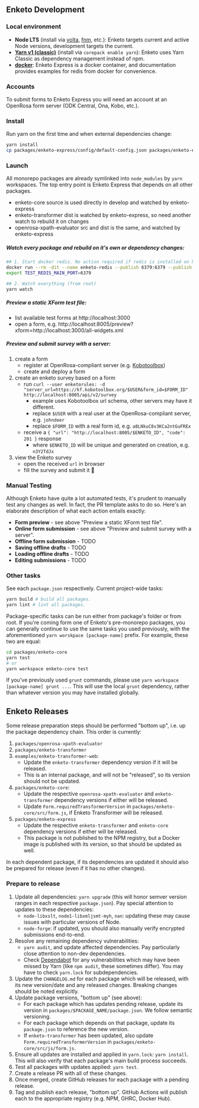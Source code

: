 ## Enketo Development

### Local environment

-   **Node LTS** (install via [volta](https://volta.sh/), [fnm](https://github.com/Schniz/fnm), etc.): Enketo targets current and active Node versions, development targets the current.
-   **[Yarn v1 (classic)](https://classic.yarnpkg.com/lang/en/)** (install via `corepack enable yarn`): Enketo uses Yarn Classic as dependency management instead of npm.
-   **[docker](https://docs.docker.com/engine/install/)**: Enketo Express is a docker container, and documentation provides examples for redis from docker for convenience.

### Accounts

To submit forms to Enketo Express you will need an account at an OpenRosa form server (ODK Central, Ona, Kobo, etc.).

### Install

Run yarn on the first time and when external dependencies change:

```sh
yarn install
cp packages/enketo-express/config/default-config.json packages/enketo-express/config/config.json
```

### Launch

All monorepo packages are already symlinked into `node_modules` by `yarn` workspaces.
The top entry point is Enketo Express that depends on all other packages.

-   enketo-core source is used directly in develop and watched by enketo-express
-   enketo-transformer dist is watched by enketo-express, so need another watch to rebuild it on changes
-   openrosa-xpath-evaluator src and dist is the same, and watched by enketo-express

##### Watch every package and rebuild on it's own or dependency changes:

```sh
## 1. Start docker redis. No action required if redis is installed on host.
docker run --rm -dit --name enketo-redis --publish 6379:6379 --publish 6380:6379 redis
export TEST_REDIS_MAIN_PORT=6379

## 2. Watch everything (from root)
yarn watch
```

##### Preview a static XForm test file:

-   list available test forms at http://localhost:3000
-   open a form, e.g. http://localhost:8005/preview?xform=http://localhost:3000/all-widgets.xml

##### Preview and submit survey with a server:

1. create a form
    - register at OpenRosa-compliant server (e.g. [Kobotoolbox](https://kf.kobotoolbox.org/))
    - create and deploy a form
2. create an enketo survey based on a form
    - run `curl --user enketorules: -d "server_url=https://kf.kobotoolbox.org/$USER&form_id=$FORM_ID" http://localhost:8005/api/v2/survey`
        - example uses Kobotoolbox url schema, other servers may have it different.
        - replace `$USER` with a real user at the OpenRosa-compliant server, e.g. `johndeer`
        - replace `$FORM_ID` with a real form id, e.g. `a8LNkuC8v3KCa2ntGuFREx`
    - receive a `{ "url": "http://localhost:8005/$ENKETO_ID", "code": 201 }` response
        - where `$ENKETO_ID` will be unique and generated on creation, e.g. `n3Y2TdJx`
3. view the Enketo survey
    - open the received `url` in browser
    - fill the survey and submit it 🎉

### Manual Testing

Although Enketo have quite a lot automated tests, it's prudent to manually test any changes as well. In fact, the PR template asks to do so. Here's an elaborate description of what each action entails exactly:

- **Form preview** - see above "Preview a static XForm test file".
- **Online form submission** - see above "Preview and submit survey with a server".
- **Offline form submission** - TODO
- **Saving offline drafts** - TODO
- **Loading offline drafts** - TODO
- **Editing submissions** - TODO


### Other tasks

See each `package.json` respectively. Current project-wide tasks:

```sh
yarn build # build all packages.
yarn lint # lint all packages.
```

Package-specific tasks can be run either from package's folder or from root. If you're coming form one of Enketo's pre-monorepo packages, you can generally continue to use the same tasks you used previously, with the aforementioned `yarn worskpace [package-name]` prefix. For example, these two are equal:

```sh
cd packages/enketo-core
yarn test
# or
yarn workspace enketo-core test
```

If you've previously used `grunt` commands, please use `yarn workspace [package-name] grunt ...`. This will use the local `grunt` dependency, rather than whatever version you may have installed globally.

## Enketo Releases

Some release preparation steps should be performed "bottom up", i.e. up the package dependency chain. This order is currently:

1. `packages/openrosa-xpath-evaluator`
2. `packages/enketo-transformer`
3. `examples/enketo-transformer-web`:
    - Update the `enketo-transformer` dependency version if it will be released.
    - This is an internal package, and will not be "released", so its version should not be updated.
4. `packages/enketo-core`:
    - Update the respective `openrosa-xpath-evaluator` and `enketo-transformer` dependency versions if either will be released.
    - Update `Form.requiredTransformerVersion` in `packages/enketo-core/src/form.js`, if Enketo Transformer will be released.
5. `packages/enketo-express`
    - Update the respective `enketo-transformer` and `enketo-core` dependency versions if either will be released.
    - This package is not published to the NPM registry, but a Docker image is published with its version, so that should be updated as well.

In each dependent package, if its dependencies are updated it should also be prepared for release (even if it has no other changes).

### Prepare to release

1. Update all dependencies: `yarn upgrade` (this will honor semver version ranges in each respective `package.json`). Pay special attention to updates to these dependencies:
    - `node-libxslt`, `node1-libxmljsmt-myh`, `nan`: updating these may cause issues with particular versions of Node.
    - `node-forge`: if updated, you should also manually verify encrypted submissions end-to-end.
1. Resolve any remaining dependency vulnerabilities:
    - `yarn audit`, and update affected dependencies. Pay particularly close attention to non-dev dependencies.
    - Check [Dependabot](https://github.com/enketo/enketo/security/dependabot) for any vulnerabilities which may have been missed by Yarn (like `npm audit`, these sometimes differ). You may have to check `yarn.lock` for subdependencies.
1. Update the `CHANGELOG.md` for each package which will be released, with its new version/date and any released changes. Breaking changes should be noted explicitly.
1. Update package versions, "bottom up" (see above):
    - For each package which has updates pending release, update its version in `packages/$PACKAGE_NAME/package.json`. We follow semantic versioning.
    - For each package which depends on that package, update its `package.json` to reference the new version.
    - If `enketo-transformer` has been updated, also update `Form.requiredTransformerVersion` in `packages/enketo-core/src/js/form.js`.
1. Ensure all updates are installed and applied in `yarn.lock`: `yarn install`. This will also verify that each package's main build process succeeds.
1. Test all packages with updates applied: `yarn test`.
1. Create a release PR with all of these changes.
1. Once merged, create GitHub releases for each package with a pending release.
1. Tag and publish each release, "bottom up". GitHub Actions will publish each to the appropriate registry (e.g. NPM, GHRC, Docker Hub).
